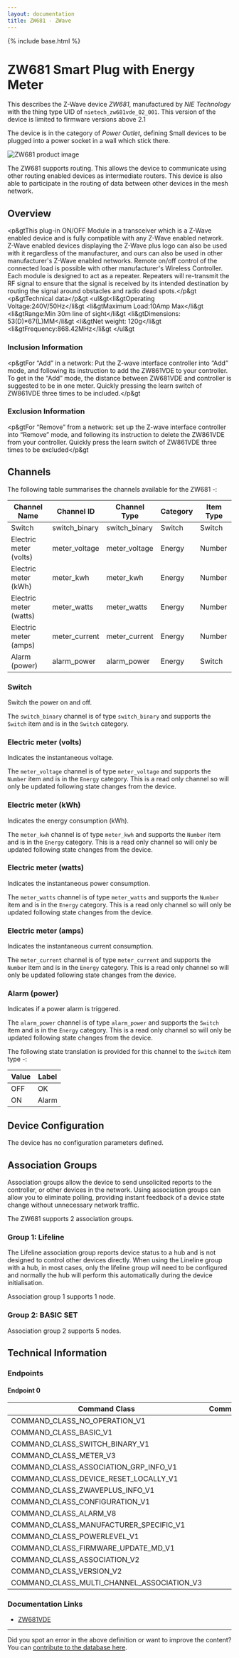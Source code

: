 ```yaml
---
layout: documentation
title: ZW681 - ZWave
---
```


{% include base.html %}

# ZW681 Smart Plug with Energy Meter
This describes the Z-Wave device *ZW681*, manufactured by *NIE Technology* with the thing type UID of ```nietech_zw681vde_02_001```.
This version of the device is limited to firmware versions above 2.1

The device is in the category of *Power Outlet*, defining Small devices to be plugged into a power socket in a wall which stick there.

![ZW681 product image](https://opensmarthouse.org/zwavedatabase/1140/image/)


The ZW681 supports routing. This allows the device to communicate using other routing enabled devices as intermediate routers.  This device is also able to participate in the routing of data between other devices in the mesh network.

## Overview

<p&gtThis plug-in ON/OFF Module in a transceiver which is a Z-Wave enabled device and is fully compatible with any Z-Wave enabled network. Z-Wave enabled devices displaying the Z-Wave plus logo can also be used with it regardless of the manufacturer, and ours can also be used in other manufacturer's Z-Wave enabled networks. Remote on/off control of the connected load is possible with other manufacturer's Wireless Controller. Each module is designed to act as a repeater. Repeaters will re-transmit the RF signal to ensure that the signal is received by its intended destination by routing the signal around obstacles and radio dead spots.</p&gt <p&gtTechnical data</p&gt <ul&gt<li&gtOperating Voltage:240V/50Hz</li&gt <li&gtMaximum Load:10Amp Max</li&gt <li&gtRange:Min 30m line of sight</li&gt <li&gtDimensions: 53(D)*67(L)MM</li&gt <li&gtNet weight: 120g</li&gt <li&gtFrequency:868.42MHz</li&gt </ul&gt

### Inclusion Information

<p&gtFor “Add” in a network: Put the Z-wave interface controller into “Add” mode, and following its instruction to add the ZW861VDE to your controller. To get in the “Add” mode, the distance between ZW681VDE and controller is suggested to be in one meter. Quickly pressing the learn switch of ZW861VDE three times to be included.</p&gt

### Exclusion Information

<p&gtFor “Remove” from a network: set up the Z-wave interface controller into “Remove” mode, and following its instruction to delete the ZW861VDE from your controller. Quickly press the learn switch of ZW861VDE three times to be excluded</p&gt

## Channels

The following table summarises the channels available for the ZW681 -:

| Channel Name | Channel ID | Channel Type | Category | Item Type |
|--------------|------------|--------------|----------|-----------|
| Switch | switch_binary | switch_binary | Switch | Switch | 
| Electric meter (volts) | meter_voltage | meter_voltage | Energy | Number | 
| Electric meter (kWh) | meter_kwh | meter_kwh | Energy | Number | 
| Electric meter (watts) | meter_watts | meter_watts | Energy | Number | 
| Electric meter (amps) | meter_current | meter_current | Energy | Number | 
| Alarm (power) | alarm_power | alarm_power | Energy | Switch | 

### Switch
Switch the power on and off.

The ```switch_binary``` channel is of type ```switch_binary``` and supports the ```Switch``` item and is in the ```Switch``` category.

### Electric meter (volts)
Indicates the instantaneous voltage.

The ```meter_voltage``` channel is of type ```meter_voltage``` and supports the ```Number``` item and is in the ```Energy``` category. This is a read only channel so will only be updated following state changes from the device.

### Electric meter (kWh)
Indicates the energy consumption (kWh).

The ```meter_kwh``` channel is of type ```meter_kwh``` and supports the ```Number``` item and is in the ```Energy``` category. This is a read only channel so will only be updated following state changes from the device.

### Electric meter (watts)
Indicates the instantaneous power consumption.

The ```meter_watts``` channel is of type ```meter_watts``` and supports the ```Number``` item and is in the ```Energy``` category. This is a read only channel so will only be updated following state changes from the device.

### Electric meter (amps)
Indicates the instantaneous current consumption.

The ```meter_current``` channel is of type ```meter_current``` and supports the ```Number``` item and is in the ```Energy``` category. This is a read only channel so will only be updated following state changes from the device.

### Alarm (power)
Indicates if a power alarm is triggered.

The ```alarm_power``` channel is of type ```alarm_power``` and supports the ```Switch``` item and is in the ```Energy``` category. This is a read only channel so will only be updated following state changes from the device.

The following state translation is provided for this channel to the ```Switch``` item type -:

| Value | Label     |
|-------|-----------|
| OFF | OK |
| ON | Alarm |



## Device Configuration

The device has no configuration parameters defined.

## Association Groups

Association groups allow the device to send unsolicited reports to the controller, or other devices in the network. Using association groups can allow you to eliminate polling, providing instant feedback of a device state change without unnecessary network traffic.

The ZW681 supports 2 association groups.

### Group 1: Lifeline

The Lifeline association group reports device status to a hub and is not designed to control other devices directly. When using the Lineline group with a hub, in most cases, only the lifeline group will need to be configured and normally the hub will perform this automatically during the device initialisation.

Association group 1 supports 1 node.

### Group 2: BASIC SET


Association group 2 supports 5 nodes.

## Technical Information

### Endpoints

#### Endpoint 0

| Command Class | Comment |
|---------------|---------|
| COMMAND_CLASS_NO_OPERATION_V1| |
| COMMAND_CLASS_BASIC_V1| |
| COMMAND_CLASS_SWITCH_BINARY_V1| |
| COMMAND_CLASS_METER_V3| |
| COMMAND_CLASS_ASSOCIATION_GRP_INFO_V1| |
| COMMAND_CLASS_DEVICE_RESET_LOCALLY_V1| |
| COMMAND_CLASS_ZWAVEPLUS_INFO_V1| |
| COMMAND_CLASS_CONFIGURATION_V1| |
| COMMAND_CLASS_ALARM_V8| |
| COMMAND_CLASS_MANUFACTURER_SPECIFIC_V1| |
| COMMAND_CLASS_POWERLEVEL_V1| |
| COMMAND_CLASS_FIRMWARE_UPDATE_MD_V1| |
| COMMAND_CLASS_ASSOCIATION_V2| |
| COMMAND_CLASS_VERSION_V2| |
| COMMAND_CLASS_MULTI_CHANNEL_ASSOCIATION_V3| |

### Documentation Links

* [ZW681VDE](https://opensmarthouse.org/zwavedatabase/1140/ZW681VDE-A5.pdf)

---

Did you spot an error in the above definition or want to improve the content?
You can [contribute to the database here](https://opensmarthouse.org/zwavedatabase/1140).
